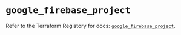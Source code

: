 # `google_firebase_project`

Refer to the Terraform Registory for docs: [`google_firebase_project`](https://registry.terraform.io/providers/hashicorp/google-beta/4.71.0/docs/resources/google_firebase_project).
